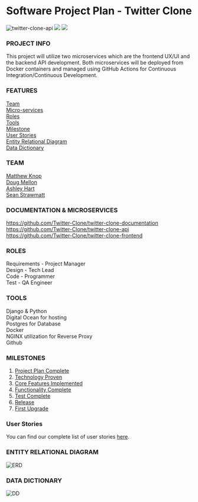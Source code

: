 # Software Project Plan - Twitter Clone 
![twitter-clone-api](https://github.com/Twitter-Clone/twitter-clone-api/workflows/twitter-clone-api/badge.svg)
![](https://img.shields.io/github/issues/Twitter-Clone/twitter-clone-api)
![](https://img.shields.io/github/issues-closed/Twitter-Clone/twitter-clone-api)

### PROJECT INFO 
This project will utilize two microservices which are the frontend UX/UI and the backend API development. Both  microservices will be deployed from Docker containers and managed using GitHub Actions for Continuous Integration/Continuous Development. 

### FEATURES
[Team](https://github.com/Twitter-Clone/twitter-clone-documentation#team)  
[Micro-services](https://github.com/Twitter-Clone/twitter-clone-documentation#documentation--microservices)  
[Roles](https://github.com/Twitter-Clone/twitter-clone-documentation#roles)  
[Tools](https://github.com/Twitter-Clone/twitter-clone-documentation#tools)  
[Milestone](https://github.com/Twitter-Clone/twitter-clone-documentation#milestones)  
[User Stories](https://github.com/Twitter-Clone/twitter-clone-documentation#user-stories)  
[Entity Relational Diagram](https://github.com/Twitter-Clone/twitter-clone-documentation#entity-relational-diagram)  
[Data Dictionary](https://github.com/Twitter-Clone/twitter-clone-documentation#data-dictionary) 
   
### TEAM
[Matthew Knop](https://github.com/maknop)  
[Doug Mellon](https://github.com/dougmellon)  
[Ashley Hart](https://github.com/hart2533)  
[Sean Strawmatt](https://github.com/sstrawmatt2) 

### DOCUMENTATION & MICROSERVICES  
https://github.com/Twitter-Clone/twitter-clone-documentation  
https://github.com/Twitter-Clone/twitter-clone-api  
https://github.com/Twitter-Clone/twitter-clone-frontend  
                
### ROLES 
Requirements - Project Manager  
Design - Tech Lead  
Code - Programmer  
Test - QA Engineer  

### TOOLS
Django & Python  
Digital Ocean for hosting  
Postgres for Database  
Docker  
NGINX utilization for Reverse Proxy  
Github  

### MILESTONES
1. [Project Plan Complete](https://github.com/Twitter-Clone/twitter-clone-documentation/blob/master/docs/milestone-1/Index.md)
2. [Technology Proven](https://github.com/Twitter-Clone/twitter-clone-documentation/blob/master/docs/milestone-2/Index.md)
3. [Core Features Implemented](https://github.com/Twitter-Clone/twitter-clone-documentation/blob/master/docs/milestone-3/Index.md)
4. [Functionality Complete](https://github.com/Twitter-Clone/twitter-clone-documentation/blob/master/docs/milestone-4/Index.md)
5. [Test Complete](https://github.com/Twitter-Clone/twitter-clone-documentation/blob/master/docs/milestone-5/Index.md)
6. [Release](https://github.com/Twitter-Clone/twitter-clone-documentation/blob/master/docs/milestone-6/Index.md)
7. [First Upgrade](https://github.com/Twitter-Clone/twitter-clone-documentation/blob/master/docs/milestone-7/Index.md)

### User Stories
You can find our complete list of user stories [here](https://github.com/Twitter-Clone/twitter-clone-documentation/blob/master/docs/UserStories.md).

### ENTITY RELATIONAL DIAGRAM 
![ERD](https://github.com/Twitter-Clone/twitter-clone-documentation/blob/master/img/ERD.jpg)

### DATA DICTIONARY
![DD](https://github.com/Twitter-Clone/twitter-clone-documentation/blob/master/img/DataDictionary.jpg)


